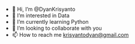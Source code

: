 - 👋 Hi, I’m @DyanKrisyanto
- 👀 I’m interested in Data
- 🌱 I’m currently learning Python
- 💞️ I’m looking to collaborate with you
- 📫 How to reach me krisyantodyan@gmail.com

<!---
DyanKrisyanto/DyanKrisyanto is a ✨ special ✨ repository because its `README.md` (this file) appears on your GitHub profile.
You can click the Preview link to take a look at your changes.
--->
